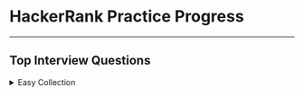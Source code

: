# HackerRank Practice Progress

---

## Top Interview Questions

<details>

<summary>Easy Collection</summary>

---

Array 8/11

Strings

Linked Lists

Trees

Sorting and Searching

Dynamic Programming

Design

Math

Others

---

</details>